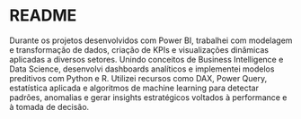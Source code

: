 # README
Durante os projetos desenvolvidos com Power BI, trabalhei com modelagem e transformação de dados, criação de KPIs e visualizações dinâmicas aplicadas a diversos setores. Unindo conceitos de Business Intelligence e Data Science, desenvolvi dashboards analíticos e implementei modelos preditivos com Python e R. Utilizei recursos como DAX, Power Query, estatística aplicada e algoritmos de machine learning para detectar padrões, anomalias e gerar insights estratégicos voltados à performance e à tomada de decisão.
